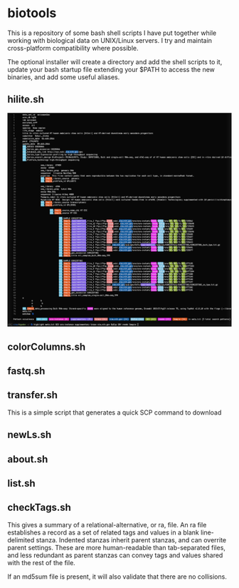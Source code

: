 # biotools

This is a repository of some bash shell scripts I have put together while working with biological data on UNIX/Linux servers. I try and maintain cross-platform compatibility where possible. 

The optional installer will create a directory and add the shell scripts to it, update your bash startup file extending your $PATH to access the new binaries, and add some useful aliases.

## hilite.sh


![Example highlighting](/images/highlight/highlight.sh.png)

## colorColumns.sh


## fastq.sh




## transfer.sh

This is a simple script that generates a quick SCP command to download 


## newLs.sh



## about.sh

## list.sh


## checkTags.sh

This gives a summary of a relational-alternative, or ra, file. An ra file establishes a record as a set of related tags and values in a blank line-delimited stanza. Indented stanzas inherit parent stanzas, and can overrite parent settings. These are more human-readable than tab-separated files, and less redundant as parent stanzas can convey tags and values shared with the rest of the file.

If an md5sum file is present, it will also validate that there are no collisions.
